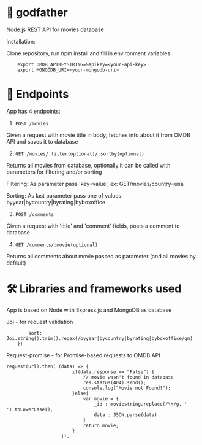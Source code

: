 # 🌹 godfather

Node.js REST API for movies database

Installation:

Clone repository, run npm install and fill in environment variables:
``` 
    export OMDB_APIKEYSTRING=&apikey=<your-api-key>
    export MONGODB_URI=<your-mongodb-uri>
```

# 🎯 Endpoints
App has 4 endpoints:

1. ``` POST /movies ```

Given a request with movie title in body, fetches info about it from OMDB API and saves it to database

2. ``` GET /movies/:filter(optional)/:sortby(optional) ```

Returns all movies from database, optionally it can be called with parameters for filtering and/or sorting

Filtering:
    As parameter pass 'key=value', ex:  GET/movies/country=usa

Sorting:
    As last parameter pass one of values: byyear|bycountry|byrating|byboxoffice

3. ``` POST /comments ```

Given a request with 'title' and 'comment' fields, posts a comment to database

4. ``` GET /comments/:movie(optional) ```

Returns all comments about movie passed as parameter (and all movies by default)

# 🛠 Libraries and frameworks used

App is based on Node with Express.js and MongoDB as database


Joi - for request validation
``` getSchema: Joi.object().keys({
        sort: Joi.string().trim().regex(/byyear|bycountry|byrating|byboxoffice/gm)
    })

```
Request-promise - for Promise-based requests to OMDB API

```
request(url).then( (data) => {
                        if(data.response == "False") {
                            // movie wasn't found in database
                            res.status(404).send();
                            console.log("Movie not Found!");
                        }else{
                            var movie = {
                                _id : moviestring.replace(/\+/g, ' ').toLowerCase(),
                                data : JSON.parse(data)
                            }
                            return movie;
                        }
                    }).
```
